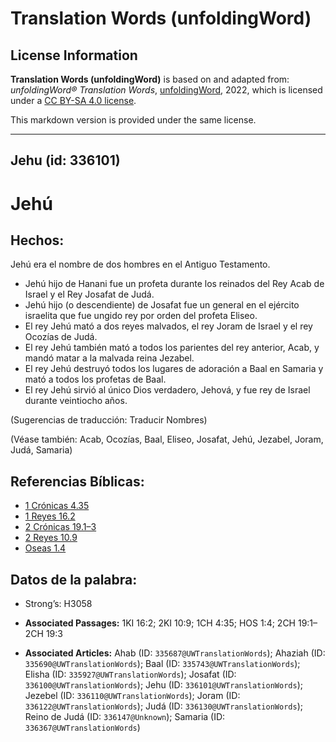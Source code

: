 # Translation Words (unfoldingWord)

## License Information

**Translation Words (unfoldingWord)** is based on and adapted from: _unfoldingWord® Translation Words_, [unfoldingWord](https://unfoldingword.org/utw), 2022, which is licensed under a [CC BY-SA 4.0 license](https://creativecommons.org/licenses/by-sa/4.0/legalcode.en).

This markdown version is provided under the same license.



--------------------------------

## Jehu (id: 336101)

Jehú
====

Hechos:
-------

Jehú era el nombre de dos hombres en el Antiguo Testamento.

* Jehú hijo de Hanani fue un profeta durante los reinados del Rey Acab de Israel y el Rey Josafat de Judá.
* Jehú hijo (o descendiente) de Josafat fue un general en el ejército israelita que fue ungido rey por orden del profeta Eliseo.
* El rey Jehú mató a dos reyes malvados, el rey Joram de Israel y el rey Ocozías de Judá.
* El rey Jehú también mató a todos los parientes del rey anterior, Acab, y mandó matar a la malvada reina Jezabel.
* El rey Jehú destruyó todos los lugares de adoración a Baal en Samaria y mató a todos los profetas de Baal.
* El rey Jehú sirvió al único Dios verdadero, Jehová, y fue rey de Israel durante veintiocho años.

(Sugerencias de traducción: Traducir Nombres)

(Véase también: Acab, Ocozías, Baal, Eliseo, Josafat, Jehú, Jezabel, Joram, Judá, Samaria)

Referencias Bíblicas:
---------------------

* [1 Crónicas 4\.35](https://ref.ly/1Chr4:35)
* [1 Reyes 16\.2](https://ref.ly/1Kgs16:2)
* [2 Crónicas 19\.1–3](https://ref.ly/2Chr19:1-2Chr19:3)
* [2 Reyes 10\.9](https://ref.ly/2Kgs10:9)
* [Oseas 1\.4](https://ref.ly/Hos1:4)

Datos de la palabra:
--------------------

* Strong’s: H3058

* **Associated Passages:** 1KI 16:2; 2KI 10:9; 1CH 4:35; HOS 1:4; 2CH 19:1–2CH 19:3
* **Associated Articles:** Ahab (ID: `335687@UWTranslationWords`); Ahaziah (ID: `335690@UWTranslationWords`); Baal (ID: `335743@UWTranslationWords`); Elisha (ID: `335927@UWTranslationWords`); Josafat (ID: `336100@UWTranslationWords`); Jehu (ID: `336101@UWTranslationWords`); Jezebel (ID: `336110@UWTranslationWords`); Joram (ID: `336122@UWTranslationWords`); Judá (ID: `336130@UWTranslationWords`); Reino de Judá (ID: `336147@Unknown`); Samaria (ID: `336367@UWTranslationWords`)

